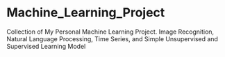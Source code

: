 # Machine_Learning_Project
Collection of My Personal Machine Learning Project. Image Recognition, Natural Language Processing, Time Series, and Simple Unsupervised and Supervised Learning Model
